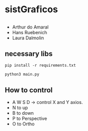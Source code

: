 # sistGraficos

##
* Arthur do Amaral
* Hans Ruebenich
* Laura Dalmolin

## necessary libs
```
pip install -r requirements.txt

python3 main.py
```

## How to control
* A W S D -> control X and Y axios.
* N to up
* B to down
* P to Perspective
* O to Ortho